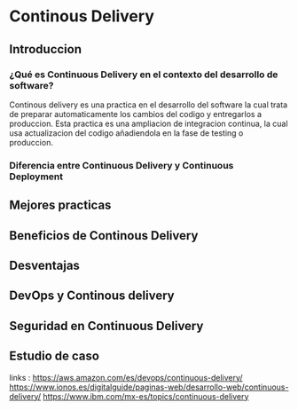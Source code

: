# Continous Delivery

## Introduccion 

### ¿Qué es Continuous Delivery en el contexto del desarrollo de software?

Continous delivery es una practica en el desarrollo del software la cual trata de preparar automaticamente los cambios del codigo y entregarlos a produccion. Esta practica es una ampliacion de integracion continua, la cual usa actualizacion del codigo añadiendola en la fase de testing o produccion. 

### Diferencia entre Continuous Delivery y Continuous Deployment

## Mejores practicas 

## Beneficios de Continous Delivery 

## Desventajas

## DevOps y Continous delivery 

## Seguridad en Continuous Delivery

## Estudio de caso

links : 
https://aws.amazon.com/es/devops/continuous-delivery/
https://www.ionos.es/digitalguide/paginas-web/desarrollo-web/continuous-delivery/
https://www.ibm.com/mx-es/topics/continuous-delivery